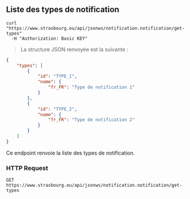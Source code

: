 ## Liste des types de notification

```shell
curl "https://www.strasbourg.eu/api/jsonws/notification.notification/get-types"
  -H "Authorization: Basic KEY"
```

> La structure JSON renvoyée est la suivante :

```json
{
    "types": [
        {
            "id": "TYPE_1",
            "name": {
                "fr_FR": "Type de notification 1"
            }
        },
        {
            "id": "TYPE_2",
            "name": {
                "fr_FR": "Type de notification 2"
            }
        }
    ]
}
```

Ce endpoint renvoie la liste des types de notification.

### HTTP Request

`GET https://www.strasbourg.eu/api/jsonws/notification.notification/get-types`

